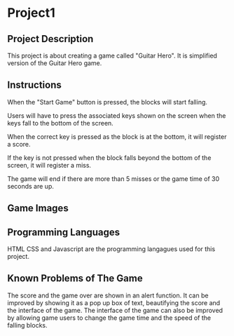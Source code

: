 # Project1

## Project Description
This project is about creating a game called "Guitar Hero". It is simplified version of the Guitar Hero game. 

## Instructions
When the "Start Game" button is pressed, the blocks will start falling. 

Users will have to press the associated keys shown on the screen when the keys fall to the bottom of the screen. 

When the correct key is pressed as the block is at the bottom, it will register a score. 

If the key is not pressed when the block falls beyond the bottom of the screen, it will register a miss. 

The game will end if there are more than 5 misses or the game time of 30 seconds are up. 

## Game Images



## Programming Languages 
HTML CSS and Javascript are the programming langagues used for this project. 

## Known Problems of The Game
The score and the game over are shown in an alert function. It can be improved by showing it as a pop up box of text, beautifying the score and the interface of the game. The interface of the game can also be improved by allowing game users to change the game time and the speed of the falling blocks. 